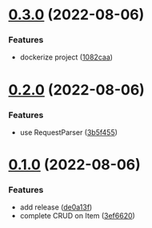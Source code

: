 # [0.3.0](https://github.com/ghorbani-mohammad/preparing-4/compare/v0.2.0...v0.3.0) (2022-08-06)


### Features

* dockerize project ([1082caa](https://github.com/ghorbani-mohammad/preparing-4/commit/1082caa00f00a6b111e2e620809aa35c474aad10))



# [0.2.0](https://github.com/ghorbani-mohammad/preparing-4/compare/v0.1.0...v0.2.0) (2022-08-06)


### Features

* use RequestParser ([3b5f455](https://github.com/ghorbani-mohammad/preparing-4/commit/3b5f455eb07b2a0229af05b3cda2285bd9911d44))



# [0.1.0](https://github.com/ghorbani-mohammad/preparing-4/compare/3ef6620ea57e14b6612de4d168d12818fa19ad1e...v0.1.0) (2022-08-06)


### Features

* add release ([de0a13f](https://github.com/ghorbani-mohammad/preparing-4/commit/de0a13f749705a4b5b4c6af656b3b866e9c27c5f))
* complete CRUD on Item ([3ef6620](https://github.com/ghorbani-mohammad/preparing-4/commit/3ef6620ea57e14b6612de4d168d12818fa19ad1e))



